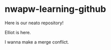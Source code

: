 # nwapw-learning-github
Here is our neato repository!


Elliot is here.


I wanna make a merge conflict.
